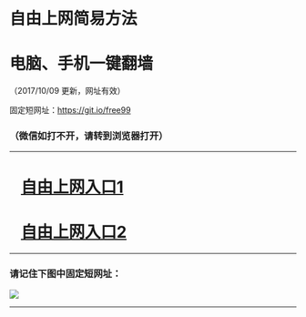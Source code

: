 ﻿# 自由上网简易方法

# 电脑、手机一键翻墙

（2017/10/09 更新，网址有效）

固定短网址：https://git.io/free99

### （微信如打不开，请转到浏览器打开）


***





# &nbsp;&nbsp; <a href="http://ft1393229009.fwq-tz-1001.info/fwqtz01.html?t=100900111096 " target="_blank">自由上网入口1</a>
# &nbsp;&nbsp; <a href="http://ft2239327553.fwq-tz-1002.info/fwqtz02.html?t=100900118201 " target="_blank">自由上网入口2</a>
***

### 请记住下图中固定短网址：

<img src="https://s3-us-west-2.amazonaws.com/fwq-1001/yjfq-20170905okok.png" /> 


***

